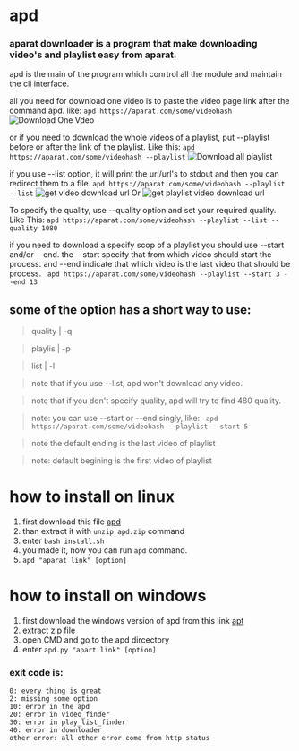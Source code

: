 # apd
### aparat downloader is a program that make downloading video's and playlist easy from aparat.
apd is the main of the program which conrtrol all the module and maintain the cli interface.
  
all you need for download one video is to paste the video page link after the command apd. like:
```apd https://aparat.com/some/videohash```
![Download One Vdeo](/image/download_one_video.gif)

or if you need to download the whole videos of a playlist, put --playlist before or after the link of the playlist. Like this:
``` apd https://aparat.com/some/videohash --playlist ```
![Download all playlist](/image/download_all_playlist.gif)

if you use --list option, it will print the url/url's to stdout and then you can redirect them to a file.
``` apd https://aparat.com/some/videohash --playlist --list ```
![get video download url](/image/list_one_video.gif)
Or
![get playlist video download url](/image/list_all_playlist.gif)



To specify the quality, use --quality option and set your required quality. Like This:
```apd https://aparat.com/some/videohash --playlist --list --quality 1080```



if you need to download a specify scop of a playlist you should use --start and/or --end.
the --start specify that from which video should start the process.
and --end indicate that which video is the last video that should be process.
``` apd https://aparat.com/some/videohash --playlist --start 3 --end 13```

## some of the option has a short way to use:

> quality	| -q
		
> playlis	| -p
		
> list		| -l



>note that if you use --list, apd won't download any video.

>note that if you don't specify quality, apd will try to find 480 quality.

>note: you can use --start or --end singly, like:
``` apd https://aparat.com/some/videohash --playlist --start 5```

>note the default ending is the last video of playlist

>note: default begining is the first video of playlist


# how to install on linux
1. first download this file [apd](https://drive.google.com/drive/folders/1sQB0Akgg5ShKrI7GfVax_GniHoNQEhmm?usp=sharing)
2. than extract it with ```unzip apd.zip``` command
3. enter ```bash install.sh```
4. you made it, now you can run ```apd``` command.
5. ```apd "aparat link" [option]```

# how to install on windows
1. first download the windows version of apd from this link [apt](https://drive.google.com/drive/folders/1zktNueaedc1j5FJBT1Saa-uFSJbSPmFj?usp=sharing)
2. extract zip file
3. open CMD and go to the apd dircectory
4. enter ```apd.py "apart link" [option]```


### exit code is:
	0: every thing is great
	2: missing some option
	10: error in the apd
	20: error in video_finder
	30: error in play_list_finder
	40: error in downloader
	other error: all other error come from http status
